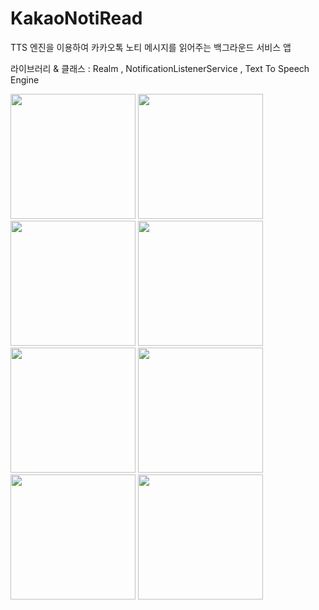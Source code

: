 # KakaoNotiRead

TTS 엔진을 이용하여 카카오톡 노티 메시지를 읽어주는 백그라운드 서비스 앱

라이브러리 & 클래스 : Realm , NotificationListenerService , Text To Speech Engine


<div>
  <img width ="200" src="https://user-images.githubusercontent.com/28755528/61182594-c26d4600-a670-11e9-84f8-a732224c2039.jpg">
  <img width ="200" src="https://user-images.githubusercontent.com/28755528/61182613-f6e10200-a670-11e9-8bac-3363fb6917d3.jpg">
  <img width ="200" src="https://user-images.githubusercontent.com/28755528/61182632-1b3cde80-a671-11e9-8f55-22f38b5f8891.jpg">
  <img width ="200" src="https://user-images.githubusercontent.com/28755528/61182637-2db71800-a671-11e9-8f80-c4abc67b69c0.jpg">
  <img width ="200" src="https://user-images.githubusercontent.com/28755528/61182644-34de2600-a671-11e9-9dfe-f844763689f7.jpg">
  <img width ="200" src="https://user-images.githubusercontent.com/28755528/61182646-3f002480-a671-11e9-82a0-f2bb8b1f724f.jpg">
  <img width ="200" src="https://user-images.githubusercontent.com/28755528/61182649-46273280-a671-11e9-9fea-4210c7a9e0a2.jpg">
  <img width ="200" src="https://user-images.githubusercontent.com/28755528/61182652-4de6d700-a671-11e9-83e8-2469b98322e4.jpg">
</div>

